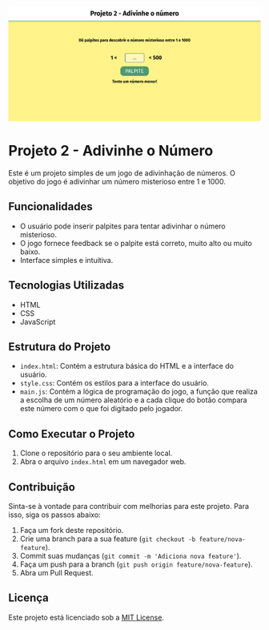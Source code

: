 ![alt text](images/image.png)
# Projeto 2 - Adivinhe o Número

Este é um projeto simples de um jogo de adivinhação de números. O objetivo do jogo é adivinhar um número misterioso entre 1 e 1000.

## Funcionalidades

- O usuário pode inserir palpites para tentar adivinhar o número misterioso.
- O jogo fornece feedback se o palpite está correto, muito alto ou muito baixo.
- Interface simples e intuitiva.

## Tecnologias Utilizadas

- HTML
- CSS
- JavaScript

## Estrutura do Projeto

- `index.html`: Contém a estrutura básica do HTML e a interface do usuário.
- `style.css`: Contém os estilos para a interface do usuário.
- `main.js`: Contém a lógica de programação do jogo, a função que realiza a escolha de um número aleatório e a cada clique do botão compara este número com o que foi digitado pelo jogador.

## Como Executar o Projeto

1. Clone o repositório para o seu ambiente local.
2. Abra o arquivo `index.html` em um navegador web.

## Contribuição

Sinta-se à vontade para contribuir com melhorias para este projeto. Para isso, siga os passos abaixo:

1. Faça um fork deste repositório.
2. Crie uma branch para a sua feature (`git checkout -b feature/nova-feature`).
3. Commit suas mudanças (`git commit -m 'Adiciona nova feature'`).
4. Faça um push para a branch (`git push origin feature/nova-feature`).
5. Abra um Pull Request.

## Licença

Este projeto está licenciado sob a [MIT License](LICENSE).
